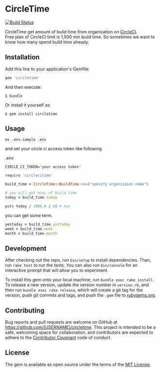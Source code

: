 # CircleTime

[![Build Status](https://travis-ci.org/yutakakinjyo/circletime.svg)](https://travis-ci.org/yutakakinjyo/circletime)

CircleTime get amount of build time from organization on [CircleCI](https://circleci.com/).  
Free plan of CircleCI limit is 1,500 min build time. So sometimes we want to know how many spend build time already.

## Installation

Add this line to your application's Gemfile:

```ruby
gem 'circletime'
```

And then execute:

    $ bundle

Or install it yourself as:

    $ gem install circletime

## Usage

```
mv .env.sample .env
```

and set your circle ci access token like following

.env
```
CIRCLE_CI_TOKEN='your access token'
```

```ruby
require 'circlecitime'

build_time = CircleTime::BuildTime.new("specify organizaion name")

# you will get msec of build time 
today = build_time.today

puts today / 1000.0 / 60 # min
```

you can get some term.

```ruby
yestaday = build_time.yestaday
week = build_time.week
month = build_time.month
```

## Development

After checking out the repo, run `bin/setup` to install dependencies. Then, run `rake test` to run the tests. You can also run `bin/console` for an interactive prompt that will allow you to experiment.

To install this gem onto your local machine, run `bundle exec rake install`. To release a new version, update the version number in `version.rb`, and then run `bundle exec rake release`, which will create a git tag for the version, push git commits and tags, and push the `.gem` file to [rubygems.org](https://rubygems.org).

## Contributing

Bug reports and pull requests are welcome on GitHub at https://github.com/[USERNAME]/circletime. This project is intended to be a safe, welcoming space for collaboration, and contributors are expected to adhere to the [Contributor Covenant](contributor-covenant.org) code of conduct.


## License

The gem is available as open source under the terms of the [MIT License](http://opensource.org/licenses/MIT).

